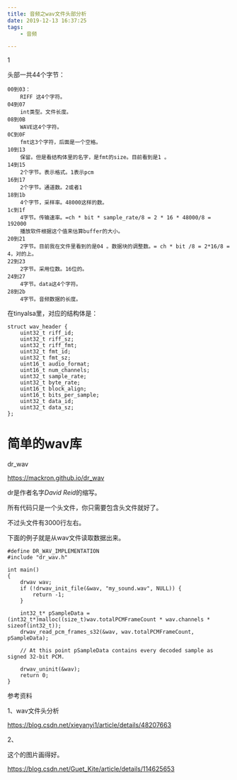 ```yaml
---
title: 音频之wav文件头部分析
date: 2019-12-13 16:37:25
tags:
	- 音频

---
```


1

头部一共44个字节：

```
00到03：
	RIFF 这4个字符。
04到07
	int类型。文件长度。
08到0B
	WAVE这4个字符。
0C到0F
	fmt这3个字符，后面是一个空格。
10到13
	保留。但是看结构体里的名字，是fmt的size。目前看到是1 。
14到15
	2个字节。表示格式。1表示pcm
16到17
	2个字节。通道数。2或者1
18到1b
	4个字节，采样率。48000这样的数。
1c到1f
	4字节。传输速率。=ch * bit * sample_rate/8 = 2 * 16 * 48000/8 = 192000 
	播放软件根据这个值来估算buffer的大小。
20到21
	2字节。目前我在文件里看到的是04 。数据块的调整数。= ch * bit /8 = 2*16/8 = 4，对的上。
22到23
	2字节。采用位数。16位的。
24到27
	4字节。data这4个字符。
28到2b
	4字节。音频数据的长度。
```

在tinyalsa里，对应的结构体是：

```
struct wav_header {
    uint32_t riff_id;
    uint32_t riff_sz;
    uint32_t riff_fmt;
    uint32_t fmt_id;
    uint32_t fmt_sz;
    uint16_t audio_format;
    uint16_t num_channels;
    uint32_t sample_rate;
    uint32_t byte_rate;
    uint16_t block_align;
    uint16_t bits_per_sample;
    uint32_t data_id;
    uint32_t data_sz;
};
```



# 简单的wav库

dr_wav

https://mackron.github.io/dr_wav

dr是作者名字*David Reid*的缩写。

所有代码只是一个头文件，你只需要包含头文件就好了。

不过头文件有3000行左右。

下面的例子就是从wav文件读取数据出来。

```
#define DR_WAV_IMPLEMENTATION
#include "dr_wav.h"

int main()
{
    drwav wav;
    if (!drwav_init_file(&wav, "my_sound.wav", NULL)) {
        return -1;
    }

    int32_t* pSampleData = (int32_t*)malloc((size_t)wav.totalPCMFrameCount * wav.channels * sizeof(int32_t));
    drwav_read_pcm_frames_s32(&wav, wav.totalPCMFrameCount, pSampleData);

    // At this point pSampleData contains every decoded sample as signed 32-bit PCM.

    drwav_uninit(&wav);
    return 0;
}
```



参考资料

1、wav文件头分析

https://blog.csdn.net/xieyanyi1/article/details/48207663

2、

这个的图片画得好。

https://blog.csdn.net/Guet_Kite/article/details/114625653